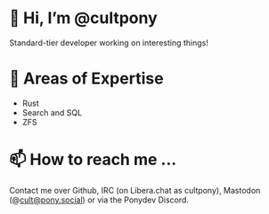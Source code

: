 # 👋 Hi, I’m @cultpony

Standard-tier developer working on interesting things!

# 👀 Areas of Expertise

  * Rust
  * Search and SQL
  * ZFS

# 📫 How to reach me ...

Contact me over Github, IRC (on Libera.chat as cultpony), Mastodon (@cult@pony.social) or via the Ponydev Discord.
